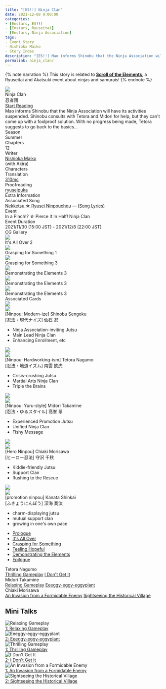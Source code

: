 ```yaml
---
title: "[ES!!] Ninja Clan"
date: 2021-12-08 9:00:00
categories:
- [Enstars, ES!!]
- [Enstars, Ryuseitai]
- [Enstars, Ninja Association]
tags:
- Event Story
- Nishioka Maiko
- Story Index
description: "[ES!!] Mao informs Shinobu that the Ninja Association will have its activities suspended. Shinobu consults with Tetora and Midori for help, but they can't come up with a foolproof solution…"
permalink: ninja_clan/
---
```

<div class="preview-wrapper reverse" style="--storyColor:#5ac189;--storyColor-rgb:90,193,137;--storyColor-h:147.4;--storyColor-s:45.4%;--storyColor-l:55.5%;">
    <div class="grid-wrapper">
        <div class="preview-background" style="background-image: url('/img/es/eventstory/ninjaclan/shinobubcgframe.jpg')"></div>
        <div class="preview-box">
            <div class="title-area">
                <div class="title-area__title">Ninja Clan</div>
                <div class="title-area__subtitle">忍者団</div>
                <div class="title-area__start"><a href="ninja_clan/prologue">Start Reading</a></div>
            </div>
            <div class="info-area">
                <div class="synopsis">
                    Mao informs Shinobu that the Ninja Association will have its activities suspended. Shinobu consults with Tetora and Midori for help, but they can't come up with a foolproof solution. With no progress being made, Tetora suggests to go back to the basics…
                </div>
                <div class="info">
                    <div class="info-item season">
                        <div class="label">
                            Season
                        </div>
                        <div class="value">
                            Summer
                        </div>
                    </div>
                    <div class="info-item chapters">
                        <div class="label">
                            Chapters
                        </div>
                        <div class="value">
                            12
                        </div>
                    </div>
                    <div class="info-item writer">
                        <div class="label">
                            Writer
                        </div>
                        <div class="value">
                            <a href="/tags/Nishioka-Maiko/">Nishioka Maiko</a><br>(with Akira)
                        </div>
                    </div>
                    <div class="info-item characters">
                        <div class="label">
                            Characters
                        </div>
                        <div class="value">
                        <a href="/categories/Enstars/Shinobu" character="Shinobu"></a>
                        <a href="/categories/Enstars/Tetora" character="Tetora"></a>
                        <a href="/categories/Enstars/Midori" character="Midori"></a>
                        <a href="/categories/Enstars/Chiaki" character="Chiaki"></a>
                        <a href="/categories/Enstars/Kanata" character="Kanata"></a>
                        <a href="/categories/Enstars/Mao" character="Mao"></a>
                        <a href="/categories/Enstars/Mayoi" character="Mayoi"></a>
                        </div>
                    </div>
                    <div class="info-item tl">
                        <div class="label">
                            Translation
                        </div>
                        <div class="value">
                            <a href="/about">310mc</a>
                        </div>
                    </div>
                    <div class="info-item pr">
                        <div class="label">
                            Proofreading
                        </div>
                        <div class="value">
                            <a href="https://ryuseipuka.notion.site/proofed-by-ryuseipuka-020757643ea94baabea5e7d21f325a8b" target="_blank">ryuseipuka</a>
                        </div>
                    </div>
                </div>
            </div>
        </div>
    </div>
</div>

<!-- more -->

{% note narration %}
This story is related to <a href="https://citrinesea.github.io/main-sections/translations/Event-Stories/Scroll-of-the-Elements/scrolls-preview.html" target="_blank"><b>Scroll of the Elements</b></a>, a Ryuseitai and Akatsuki event about ninjas and samurais!
{% endnote %}

<style>
    .preview-wrapper {
        display: none;
    }
    @media (max-width: 567px) {
        .post-block {
            padding: 5px 10px 8px !important;
        }
    }
</style>
<div class="story-wrapper" style="--storyColor:#5ac189;--storyColor-rgb:90,193,137;--storyColor-h:147.4;--storyColor-s:45.4%;--storyColor-l:55.5%;">
    <div class="grid-wrapper">
        <div class="story-background" style="background: top/cover url(/img/es/eventstory/ninjaclan/shinobuorigcg.jpg)"></div>
        <div class="story-box">
            <div class="story-cover">
                <div><img src="/img/es/eventstory/ninjaclan/shinobubcgframe.jpg"></div>
            </div>
            <div class="title-area">
                <div class="title-area__title">Ninja Clan</div>
                <div class="title-area__subtitle">忍者団</div>
                <div class="title-area__start"><a href="prologue">Start Reading</a></div>
            </div>
            <div class="info-area">
                <div class="synopsis">
                    Mao informs Shinobu that the Ninja Association will have its activities suspended. Shinobu consults with Tetora and Midori for help, but they can't come up with a foolproof solution. With no progress being made, Tetora suggests to go back to the basics…
                </div>
                <div class="info">
                    <div class="info-item season">
                        <div class="label">
                            Season
                        </div>
                        <div class="value">
                            Summer
                        </div>
                    </div>
                    <div class="info-item chapters">
                        <div class="label">
                            Chapters
                        </div>
                        <div class="value">
                            12
                        </div>
                    </div>
                    <div class="info-item writer">
                        <div class="label">
                            Writer
                        </div>
                        <div class="value">
                            <a href="/tags/Nishioka-Maiko/">Nishioka Maiko</a><br>(with Akira)
                        </div>
                    </div>
                    <div class="info-item characters">
                        <div class="label">
                            Characters
                        </div>
                        <div class="value">
                        <a href="/categories/Enstars/Shinobu" character="Shinobu"></a>
                        <a href="/categories/Enstars/Tetora" character="Tetora"></a>
                        <a href="/categories/Enstars/Midori" character="Midori"></a>
                        <a href="/categories/Enstars/Chiaki" character="Chiaki"></a>
                        <a href="/categories/Enstars/Kanata" character="Kanata"></a>
                        <a href="/categories/Enstars/Mao" character="Mao"></a>
                        <a href="/categories/Enstars/Mayoi" character="Mayoi"></a>
                        </div>
                    </div>
                    <div class="info-item tl">
                        <div class="label">
                            Translation
                        </div>
                        <div class="value">
                            <a href="/about">310mc</a>
                        </div>
                    </div>
                    <div class="info-item pr">
                        <div class="label">
                            Proofreading
                        </div>
                        <div class="value">
                            <a href="https://ryuseipuka.notion.site/proofed-by-ryuseipuka-020757643ea94baabea5e7d21f325a8b" target="_blank">ryuseipuka</a>
                        </div>
                    </div>
                </div>
                <div class="extra-area">
                    <div class="tab-header">
                        <div class="tab-header__name">Extra Information</div>
                    </div>
                    <div class="tab-content">
                      <div class="tab-item">
                            <div class="label">
                                Associated Song
                            </div>
                            <div class="value">
                                <a href="https://www.youtube.com/watch?v=WR3I0YhUsLU">Nekketsu ☆ Ryusei Ninpouchou</a> — <a href="/nekketsu_ryusei_ninpouchou">(Song Lyrics)</a>
                            </div>
                        </div>
                        <div class="tab-item">
                            <div class="label">
                                Event
                            </div>
                            <div class="value">
                                In a Pinch!? ☆ Pierce It In Half! Ninja Clan
                            </div>
                        </div>
                        <div class="tab-item">
                            <div class="label">
                                Event Duration
                            </div>
                            <div class="value">
                                2021/11/30 (15:00 JST) - 2021/12/8 (22:00 JST)
                            </div>
                        </div>
                    </div>
                </div>
                <div class="cg-gallery">
                    <div class="tab-header">
                        <div class="tab-header__name">CG Gallery</div>
                    </div>
                    <div class="tab-content">
                        <div class="gallery">
                            <div class="gallery-item">
                                <div class="image">
                                    <img src="/img/es/eventstory/ninjaclan/shinobuorigcg.jpg">
                                </div>
                                <div class="caption">
                                    It's All Over 2
                                </div>
                            </div>
                            <div class="gallery-item">
                                <div class="image">
                                    <img src="/img/es/eventstory/ninjaclan/tetoraorigcg.jpg">
                                </div>
                                <div class="caption">
                                    Grasping for Something 1
                                </div>
                            </div>
                            <div class="gallery-item">
                                <div class="image">
                                    <img src="/img/es/eventstory/ninjaclan/midoriorigcg.jpg">
                                </div>
                                <div class="caption">
                                    Grasping for Something 3
                                </div>
                            </div>
                            <div class="gallery-item">
                                <div class="image">
                                    <img src="/img/es/eventstory/ninjaclan/tetorabcg.jpg">
                                </div>
                                <div class="caption">
                                    Demonstrating the Elements 3
                                </div>
                            </div>
                            <div class="gallery-item">
                                <div class="image">
                                    <img src="/img/es/eventstory/ninjaclan/midoribcg.jpg">
                                </div>
                                <div class="caption">
                                    Demonstrating the Elements 3
                                </div>
                            </div>
                            <div class="gallery-item">
                                <div class="image">
                                    <img src="/img/es/eventstory/ninjaclan/shinobubcg.jpg">
                                </div>
                                <div class="caption">
                                    Demonstrating the Elements 3
                                </div>
                            </div>
                        </div>
                    </div>
                </div>
                <div class="story-cards">
                    <div class="tab-header">
                        <div class="tab-header__name">Associated Cards</div>
                    </div>
                    <div class="tab-content">
                        <div class="cards">
                            <div class="cards-item">
                                <div class="image">
                                    <div class="single unbloomed">
                                        <img src="/img/es/eventstory/ninjaclan/shinobucard.jpg">
                                    </div>
                                    <div class="single bloomed">
                                        <img src="/img/es/eventstory/ninjaclan/shinobubcard.jpg">
                                    </div>
                                    <div class="quotes__wrapper">
                                        <div class="quotes">
                                            <div class="unbloomed"><!--TBA--></div>
                                            <div class="bloomed"><!--TBA--></div>
                                        </div>
                                    </div>
                                </div>
                                <div class="lightbox">
                                    <div class="card__name">[Ninpou: Modern-ize] Shinobu Sengoku</div>
                                    <div class="card__jp">[忍法・現代ナイズ] 仙石 忍</div>
                                    <div class="skills">
                                        <ul>
                                            <li id="center">
                                                <div class="name">Ninja Association-inviting Jutsu<!--同好会勧誘の術--></div>
                                                <div class="desc"></div>
                                            </li>
                                            <li id="live">
                                                <div class="name">Main Lead Ninja Clan<!--主役忍者団--></div>
                                                <div class="desc"></div>
                                            </li>
                                            <li id="lesson">
                                                <div class="name">Enhancing Enrollment, etc<!--入会強化エトセトラ--></div>
                                                <div class="desc"></div>
                                            </li>
                                        </ul>
                                    </div>
                                </div>
                            </div>
                            <div class="cards-item">
                                <div class="image">
                                    <div class="single unbloomed">
                                        <img src="/img/es/eventstory/ninjaclan/tetoracard.jpg">
                                    </div>
                                    <div class="single bloomed">
                                        <img src="/img/es/eventstory/ninjaclan/tetorabcard.jpg">
                                    </div>
                                    <div class="quotes__wrapper">
                                        <div class="quotes">
                                            <div class="unbloomed"><!--TBA--></div>
                                            <div class="bloomed"><!--TBA--></div>
                                        </div>
                                    </div>
                                </div>
                                <div class="lightbox">
                                    <div class="card__name">[Ninpou: Hardworking-ism] Tetora Nagumo</div>
                                    <div class="card__jp">[忍法・地道イズム] 南雲 鉄虎</div>
                                    <div class="skills">
                                        <ul>
                                            <li id="center">
                                                <div class="name">Crisis-crushing Jutsu<!--危機打破の術--></div>
                                                <div class="desc"></div>
                                            </li>
                                            <li id="live">
                                                <div class="name">Martial Arts Ninja Clan<!--体術忍者団--></div>
                                                <div class="desc"></div>
                                            </li>
                                            <li id="lesson">
                                                <div class="name">Triple the Brains<!--三倍ブレーン--></div>
                                                <div class="desc"></div>
                                            </li>
                                        </ul>
                                    </div>
                                </div>
                            </div>
                            <div class="cards-item">
                                <div class="image">
                                    <div class="single unbloomed">
                                        <img src="/img/es/eventstory/ninjaclan/midoricard.jpg">
                                    </div>
                                    <div class="single bloomed">
                                        <img src="/img/es/eventstory/ninjaclan/midoribcard.jpg">
                                    </div>
                                    <div class="quotes__wrapper">
                                        <div class="quotes">
                                            <div class="unbloomed"><!--TBA--></div>
                                            <div class="bloomed"><!--TBA--></div>
                                        </div>
                                    </div>
                                </div>
                                <div class="lightbox">
                                    <div class="card__name">[Ninpou: Yuru-style] Midori Takamine</div>
                                    <div class="card__jp">[忍法・ゆるスタイル] 高峯 翠</div>
                                    <div class="skills">
                                        <ul>
                                            <li id="center">
                                                <div class="name">Experienced Promotion Jutsu<!--布教経験の術--></div>
                                                <div class="desc"></div>
                                            </li>
                                            <li id="live">
                                                <div class="name">Unified Ninja Clan<!--結束忍者団--></div>
                                                <div class="desc"></div>
                                            </li>
                                            <li id="lesson">
                                                <div class="name">Fishy Message<!--怪文メッセージ--></div>
                                                <div class="desc"></div>
                                            </li>
                                        </ul>
                                    </div>
                                </div>
                            </div>
                            <div class="cards-item">
                                <div class="image">
                                    <div class="single unbloomed">
                                        <img src="/img/es/eventstory/ninjaclan/chiakicard.jpg">
                                    </div>
                                    <div class="single bloomed">
                                        <img src="/img/es/eventstory/ninjaclan/chiakibcard.jpg">
                                    </div>
                                    <div class="quotes__wrapper">
                                        <div class="quotes">
                                            <div class="unbloomed"><!--TBA--></div>
                                            <div class="bloomed"><!--TBA--></div>
                                        </div>
                                    </div>
                                </div>
                                <div class="lightbox">
                                    <div class="card__name">[Hero Ninpou] Chiaki Morisawa</div>
                                    <div class="card__jp">[ヒーロー忍法] 守沢 千秋</div>
                                    <div class="skills">
                                        <ul>
                                            <li id="center">
                                                <div class="name">Kiddie-friendly Jutsu<!--ちびっこ向けの術--></div>
                                                <div class="desc"></div>
                                            </li>
                                            <li id="live">
                                                <div class="name">Support Clan<!--サポート団--></div>
                                                <div class="desc"></div>
                                            </li>
                                            <li id="lesson">
                                                <div class="name">Rushing to the Rescue<!--駆けつけヘルプ--></div>
                                                <div class="desc"></div>
                                            </li>
                                        </ul>
                                    </div>
                                </div>
                            </div>
                            <div class="cards-item">
                                <div class="image">
                                    <div class="single unbloomed">
                                        <img src="/img/es/eventstory/ninjaclan/kanatacard.jpg">
                                    </div>
                                    <div class="single bloomed">
                                        <img src="/img/es/eventstory/ninjaclan/kanatabcard.jpg">
                                    </div>
                                    <div class="quotes__wrapper">
                                        <div class="quotes">
                                            <div class="unbloomed"><!--TBA--></div>
                                            <div class="bloomed"><!--TBA--></div>
                                        </div>
                                    </div>
                                </div>
                                <div class="lightbox">
                                    <div class="card__name">[promotion ninpou] Kanata Shinkai</div>
                                    <div class="card__jp">[ふきょうにんぽう] 深海 奏汰</div>
                                    <div class="skills">
                                        <ul>
                                            <li id="center">
                                                <div class="name">charm-displaying jutsu<!--みりょくはっきのじゅつ--></div>
                                                <div class="desc"></div>
                                            </li>
                                            <li id="live">
                                                <div class="name">mutual support clan<!--ささえあい・だん--></div>
                                                <div class="desc"></div>
                                            </li>
                                            <li id="lesson">
                                                <div class="name">growing in one's own pace<!--せいちょうまいぺぇす--></div>
                                                <div class="desc"></div>
                                            </li>
                                        </ul>
                                    </div>
                                </div>
                            </div>
                        </div>
                    </div>
                </div>
            </div>
            <div class="chapter-area">
                <div class="chapters">
                    <ul>
                        <li>
                            <a href="prologue" id="none">Prologue</a>
                        </li>
                        <li>
                            <a href="its_all_over" id="none">It's All Over</a>
                        </li>
                        <li>
                            <a href="grasping_for_something" id="none">Grasping for Something</a>
                        </li>
                        <li>
                            <a href="feeling_hopeful" id="none">Feeling Hopeful</a>
                        </li>
                        <li>
                            <a href="demonstrating_the_elements" id="none">Demonstrating the Elements</a>
                        </li>
                        <li>
                            <a href="epilogue" id="none">Epilogue</a>
                        </li>
                    </ul>
                </div>  
                <div class="mini-talks">
                    <!--<div class="mini-talk">
                        <div class="mt-header">Shinobu Sengoku</div>
                        <div class="mt-content">
                        <div class="item">
                            <a href="NOTRANSLATION" id="none">x</a>
                            <a href="NOTRANSLATION" id="none">x</a>
                            </div>
                        </div>
                    </div>-->
                    <div class="mini-talk">
                        <div class="mt-header">Tetora Nagumo</div>
                        <div class="mt-content">
                            <div class="item">
                            <a href="minitalk/tetora_1" id="none">Thrilling Gameplay</a>
                            <a href="minitalk/tetora_2" id="none">I Don't Get It</a>
                            </div>
                        </div>
                    </div>
                    <div class="mini-talk">
                        <div class="mt-header">Midori Takamine</div>
                        <div class="mt-content">
                            <div class="item">
                            <a href="minitalk/midori_1" id="none">Relaxing Gameplay</a>
                            <a href="minitalk/midori_2" id="none">Eeeggy-eggy-eggyplant</a>                            
                            </div>
                        </div>
                    </div>
                    <div class="mini-talk">
                        <div class="mt-header">Chiaki Morisawa</div>
                        <div class="mt-content">
                            <div class="item">
                            <a href="minitalk/chiaki_1" id="none">An Invasion from a Formidable Enemy</a>
                            <a href="minitalk/chiaki_2" id="none">Sightseeing the Historical Village</a>
                            </div>
                        </div>
                    </div>
                    <!--<div class="mini-talk">
                        <div class="mt-header">Kanata Shinkai</div>
                        <div class="mt-content">
                            <div class="item">
                            <a href="NOTRANSLATION" id="none">x</a>
                            <a href="NOTRANSLATION" id="none">x</a>
                            </div>
                        </div>
                    </div>-->
                </div>            
            </div>
        </div>
    </div>
</div>

## Mini Talks

<div class="stories">
    <div class="story">
        <div class="thumbimage">
            <img
                src="/img/es/eventstory/ninjaclan/midoriframe_300px.jpg"
                alt="Relaxing Gameplay"
            />
        </div>
        <a href="/ninja_clan/minitalk/midori_1" class="storyName" target="_blank">
            <span>1: Relaxing Gameplay</span>
            <span class="read"></span>
        </a>
    </div>
    <div class="story">
        <div class="thumbimage">
            <img
                src="/img/es/eventstory/ninjaclan/midoribcgframe_300px.jpg"
                alt="Eeeggy-eggy-eggyplant"
            />
        </div>
        <a href="/ninja_clan/minitalk/midori_2" class="storyName" target="_blank">
            <span>2: Eeeggy-eggy-eggyplant</span>
            <span class="read"></span>
        </a>
    </div>
    <div class="story">
        <div class="thumbimage">
            <img
                src="/img/es/eventstory/ninjaclan/tetoraframe_300px.jpg"
                alt="Thrilling Gameplay"
            />
        </div>
        <a href="/ninja_clan/minitalk/tetora_1" class="storyName" target="_blank">
            <span>1: Thrilling Gameplay</span>
            <span class="read"></span>
        </a>
    </div>
    <div class="story">
        <div class="thumbimage">
            <img
                src="/img/es/eventstory/ninjaclan/tetorabcgframe_300px.jpg"
                alt="I Don't Get It"
            />
        </div>
        <a href="/ninja_clan/minitalk/tetora_2" class="storyName" target="_blank">
            <span>2: I Don't Get It</span>
            <span class="read"></span>
        </a>
    </div>
    <div class="story">
        <div class="thumbimage">
            <img
                src="/img/es/eventstory/ninjaclan/chiakiframe_300px.jpg"
                alt="An Invasion from a Formidable Enemy"
            />
        </div>
        <a href="/ninja_clan/minitalk/chiaki_1" class="storyName" target="_blank">
            <span>1: An Invasion from a Formidable Enemy</span>
            <span class="read"></span>
        </a>
    </div>
    <div class="story">
        <div class="thumbimage">
            <img
                src="/img/es/eventstory/ninjaclan/chiakibcgframe_300px.jpg"
                alt="Sightseeing the Historical Village"
            />
        </div>
        <a href="/ninja_clan/minitalk/chiaki_2" class="storyName" target="_blank">
            <span>2: Sightseeing the Historical Village</span>
            <span class="read"></span>
        </a>
    </div>
</div>